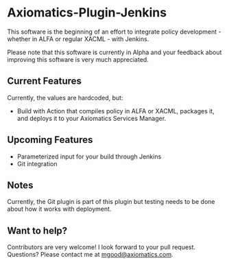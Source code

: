# Axiomatics-Plugin-Jenkins

This software is the beginning of an effort to integrate policy development - whether in
ALFA or regular XACML - with Jenkins.

Please note that this software is currently in Alpha and your feedback about improving this software is very much appreciated. 

## Current Features

Currently, the values are hardcoded, but:

- Build with Action that compiles policy in ALFA or XACML, packages it, and deploys it
to your Axiomatics Services Manager.

## Upcoming Features

- Parameterized input for your build through Jenkins
- Git integration

## Notes

Currently, the Git plugin is part of this plugin but testing needs to be done about how it
works with deployment. 

## Want to help?

Contributors are very welcome! I look forward to your pull request. Questions? Please contact me at mgood@axiomatics.com. 
